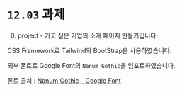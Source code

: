 # `12.03` 과제

0. project - 가고 싶은 기업의 소개 페이지 만들기입니다.

CSS Framework로 Tailwind와 BootStrap을 사용하였습니다.

외부 폰트로 Google Font의 `Nanum Gothic`을 임포트하였습니다.

폰트 출처 : [Nanum Gothic - Google Font](https://fonts.google.com/specimen/Nanum+Gothic)

